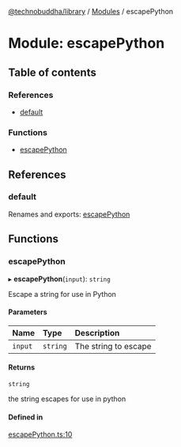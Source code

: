[@technobuddha/library](../../README.md) / [Modules](../Modules.md) / escapePython

# Module: escapePython

## Table of contents

### References

- [default](escapePython.md#default)

### Functions

- [escapePython](escapePython.md#escapepython)

## References

### default

Renames and exports: [escapePython](escapePython.md#escapepython)

## Functions

### escapePython

▸ **escapePython**(`input`): `string`

Escape a string for use in Python

#### Parameters

| Name | Type | Description |
| :------ | :------ | :------ |
| `input` | `string` | The string to escape |

#### Returns

`string`

the string escapes for use in python

#### Defined in

[escapePython.ts:10](../../src/escapePython.ts#L10)
